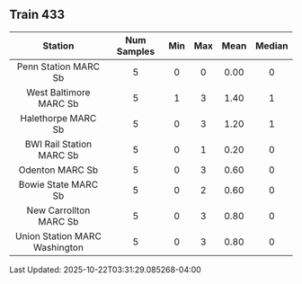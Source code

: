 ## Train 433

| Station | Num Samples | Min | Max | Mean | Median |
| :-----: | :---------: | :-: | :-: | :--: | :----: |
| Penn Station MARC Sb | 5 | 0 | 0 | 0.00 | 0 |
| West Baltimore MARC Sb | 5 | 1 | 3 | 1.40 | 1 |
| Halethorpe MARC Sb | 5 | 0 | 3 | 1.20 | 1 |
| BWI Rail Station MARC Sb | 5 | 0 | 1 | 0.20 | 0 |
| Odenton MARC Sb | 5 | 0 | 3 | 0.60 | 0 |
| Bowie State MARC Sb | 5 | 0 | 2 | 0.60 | 0 |
| New Carrollton MARC Sb | 5 | 0 | 3 | 0.80 | 0 |
| Union Station MARC Washington | 5 | 0 | 3 | 0.80 | 0 |


Last Updated: 2025-10-22T03:31:29.085268-04:00